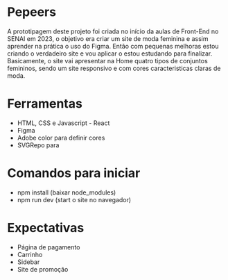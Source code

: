 # Pepeers

A prototipagem deste projeto foi criada no início da aulas de Front-End no SENAI em 2023, o objetivo era criar um site de moda feminina e assim aprender na prática o uso do Figma. Então com pequenas melhoras estou criando o verdadeiro site e vou aplicar o estou estudando para finalizar. Basicamente, o site vai apresentar na Home quatro tipos de conjuntos femininos, sendo um site responsivo e com cores caracteristicas claras de moda.

# Ferramentas
- HTML, CSS e Javascript - React
- Figma
- Adobe color para definir cores
- SVGRepo para

# Comandos para iniciar
- npm install (baixar node_modules)
- npm run dev (start o site no navegador)

 # Expectativas
- Página de pagamento
- Carrinho
- Sidebar
- Site de promoção
